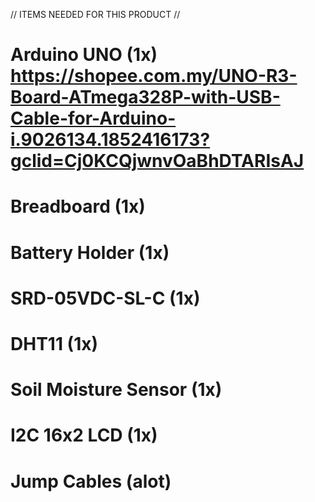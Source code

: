 // ITEMS NEEDED FOR THIS PRODUCT //

# Arduino UNO (1x) https://shopee.com.my/UNO-R3-Board-ATmega328P-with-USB-Cable-for-Arduino-i.9026134.1852416173?gclid=Cj0KCQjwnvOaBhDTARIsAJ
# Breadboard (1x)
# Battery Holder (1x)
# SRD-05VDC-SL-C (1x)
# DHT11 (1x)
# Soil Moisture Sensor (1x)
# I2C 16x2 LCD (1x)
# Jump Cables (alot)
